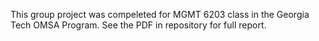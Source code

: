 This group project was compeleted for MGMT 6203 class in the Georgia Tech OMSA Program. See the PDF in repository for full report.
